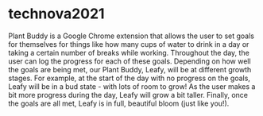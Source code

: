 # technova2021
Plant Buddy is a Google Chrome extension that allows the user to set goals for themselves for things like how many cups of water to drink in a day or taking a certain number of breaks while working. Throughout the day, the user can log the progress for each of these goals. Depending on how well the goals are being met, our Plant Buddy, Leafy, will be at different growth stages. For example, at the start of the day with no progress on the goals, Leafy will be in a bud state - with lots of room to grow! As the user makes a bit more progress during the day, Leafy will grow a bit taller. Finally, once the goals are all met, Leafy is in full, beautiful bloom (just like you!).
